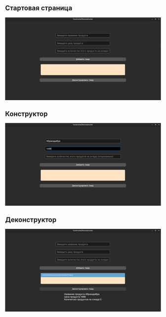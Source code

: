 ## Стартовая страница
![Стартовая страница](https://github.com/Aurivena/ConstructorDeconstructor_VK_363/blob/master/ConstructorDeconstructor_VK_363/photoForReadme/StartPage.png)

## Конструктор
![Конструктор](https://github.com/Aurivena/ConstructorDeconstructor_VK_363/blob/master/ConstructorDeconstructor_VK_363/photoForReadme/Contstructor.png)

## Деконструктор
![Деконструктор](https://github.com/Aurivena/ConstructorDeconstructor_VK_363/blob/master/ConstructorDeconstructor_VK_363/photoForReadme/Decontructor.png)
